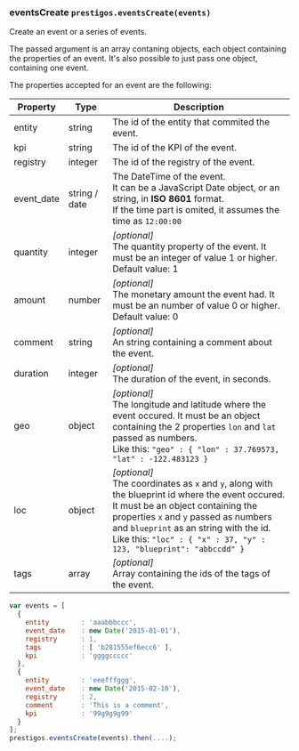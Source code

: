 <h3 id="eventsCreate">eventsCreate
  <code>prestigos.eventsCreate(events)</code>
</h3>

Create an event or a series of events.

The passed argument is an array contaning objects, each object containing the properties of an event.
It's also possible to just pass one object, containing one event.

The properties accepted for an event are the following:

| Property    | Type          | Description |
| ----------- | --------------|------------ |
| entity      | string        | The id of the entity that commited the event. |
| kpi         | string        | The id of the KPI of the event. |
| registry    | integer       | The id of the registry of the event. |
| event_date  | string / date | The DateTime of the event.<br>It can be a JavaScript Date object, or an string, in **ISO 8601** format.<br>If the time part is omited, it assumes the time as `12:00:00` |
| quantity    | integer       | _[optional]_<br>The quantity property of the event. It must be an integer of value 1 or higher.<br>Default value: 1 |
| amount      | number        | _[optional]_<br>The monetary amount the event had. It must be an number of value 0 or higher.<br>Default value: 0 |
| comment     | string        | _[optional]_<br> An string containing a comment about the event. |
| duration    | integer       | _[optional]_<br> The duration of the event, in seconds. |
| geo         | object        | _[optional]_<br> The longitude and latitude where the event occured. It must be an object containing the 2 properties `lon` and `lat` passed as numbers.<br>Like this: `"geo" : { "lon" : 37.769573, "lat" : -122.483123 }`  |
| loc         | object        | _[optional]_<br> The coordinates as `x` and `y`, along with the blueprint id where the event occured. It must be an object containing the properties `x` and `y` passed as numbers and `blueprint` as an string with the id.<br>Like this: `"loc" : { "x" : 37, "y" : 123, "blueprint": "abbccdd" }`  |
| tags        | array         | _[optional]_<br> Array containing the ids of the tags of the event. |

```javascript
var events = [
  {
    entity        : 'aaabbbccc',
    event_date    : new Date('2015-01-01'),
    registry      : 1,
    tags          : [ 'b281555ef6ecc6' ],
    kpi           : 'ggggccccc'
  },
  {
    entity        : 'eeefffggg',
    event_date    : new Date('2015-02-10'),
    registry      : 2,
    comment       : 'This is a comment',
    kpi           : '99g9g9g99'
  }
];
prestigos.eventsCreate(events).then(....);
```


